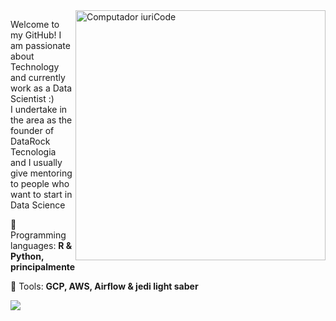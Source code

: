 <img src="https://raw.githubusercontent.com/MicaelliMedeiros/micaellimedeiros/master/image/computer-illustration.png" min-width="400px" max-width="400px" width="400px" align="right" alt="Computador iuriCode">

<p align="left"> 
  Welcome to my GitHub! I am passionate about Technology and currently work as a Data Scientist :) <br>
  I undertake in the area as the founder of DataRock Tecnologia and I usually give mentoring to people who want to start in Data Science
</p>

<p align="left">
  🦄 Programming languages: <strong>R & Python, principalmente</strong>
</p>

<p align="left">
  💼 Tools: <strong>GCP, AWS, Airflow & jedi light saber</strong>
</p>


  <a href="#" alt="Linkedin">
  <img src="https://img.shields.io/badge/-Linkedin-0e76a8?style=flat-square&logo=Linkedin&logoColor=white&link=www.linkedin.com/in/matheusduzziribeiro/" /></a>
